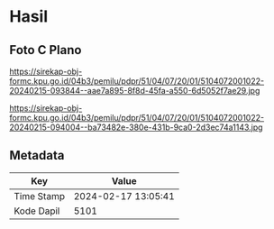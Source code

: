 # Hasil

## Foto C Plano

https://sirekap-obj-formc.kpu.go.id/04b3/pemilu/pdpr/51/04/07/20/01/5104072001022-20240215-093844--aae7a895-8f8d-45fa-a550-6d5052f7ae29.jpg

https://sirekap-obj-formc.kpu.go.id/04b3/pemilu/pdpr/51/04/07/20/01/5104072001022-20240215-094004--ba73482e-380e-431b-9ca0-2d3ec74a1143.jpg


## Metadata

| Key        | Value               |
| ---------- | ------------------- |
| Time Stamp | 2024-02-17 13:05:41 |
| Kode Dapil | 5101                |



